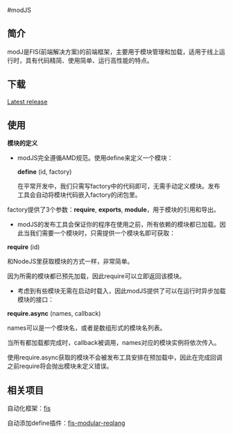 ﻿#modJS


## 简介

modJ是FIS(前端解决方案)的前端框架，主要用于模块管理和加载，适用于线上运行时，具有代码精简、使用简单、运行高性能的特点。

## 下载

[Latest release](https://raw.github.com/zjcqoo/mod/master/mod.js)

## 使用

**模块的定义**

* modJS完全遵循AMD规范。使用define来定义一个模块：

  **define** (id, factory)

  在平常开发中，我们只需写factory中的代码即可，无需手动定义模块。发布工具会自动将模块代码嵌入factory的闭包里。

 factory提供了3个参数：**require**, **exports**, **module**，用于模块的引用和导出。

* modJS的发布工具会保证你的程序在使用之前，所有依赖的模块都已加载。因此当我们需要一个模块时，只需提供一个模块名即可获取：

 **require** (id)

 和NodeJS里获取模块的方式一样，非常简单。

 因为所需的模块都已预先加载，因此require可以立即返回该模块。

* 考虑到有些模块无需在启动时载入，因此modJS提供了可以在运行时异步加载模块的接口：

 **require.async** (names, callback)

 names可以是一个模块名，或者是数组形式的模块名列表。

 当所有都加载都完成时，callback被调用，names对应的模块实例将依次传入。

  使用require.async获取的模块不会被发布工具安排在预加载中，因此在完成回调之前require将会抛出模块未定义错误。






## 相关项目

自动化框架：[fis](https://github.com/fouber/fis)

自动添加define插件：[fis-modular-reqlang](https://github.com/fouber/fis-modular-reqlang)
